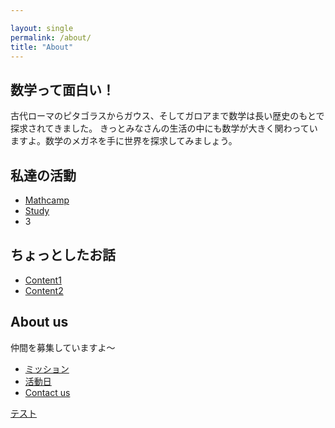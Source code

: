 ```yaml
---

layout: single
permalink: /about/
title: "About"
---
```




## 数学って面白い！

古代ローマのピタゴラスからガウス、そしてガロアまで数学は長い歴史のもとで探求されてきました。
きっとみなさんの生活の中にも数学が大きく関わっていますよ。数学のメガネを手に世界を探求してみましょう。


## 私達の活動

- [Mathcamp](/Doc/Our_activity/Mathcamp.md)
- [Study](//Doc/Our_activity/Study.md)
- 3

## ちょっとしたお話

- [Content1](Doc/Contemts/posts/Content1.md)
- [Content2](/Doc/Contemts/Content2.md)

## About us

仲間を募集していますよ〜
- [ミッション](Doc/about_us/Mission.md)
- [活動日](/Doc/about_us/About_club.md)
- [Contact us](/Doc/about_us/Contact_us.md)

[テスト](/_test/test1.md)
